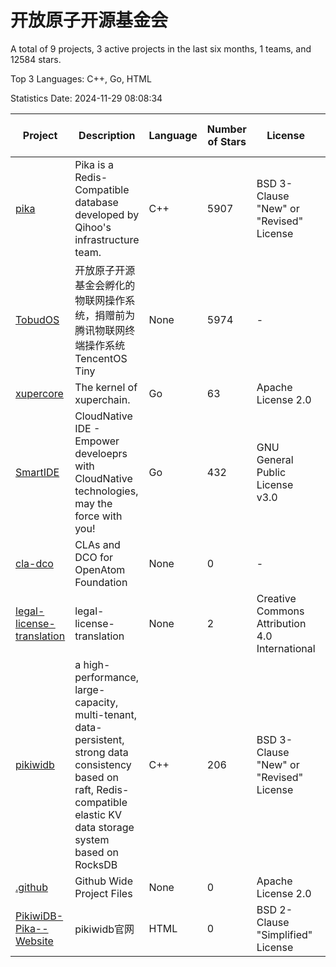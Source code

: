 # 开放原子开源基金会

A total of 9 projects, 3 active projects in the last six months, 1 teams, and 12584 stars.

Top 3 Languages: C++, Go, HTML

Statistics Date: 2024-11-29 08:08:34

| Project | Description | Language | Number of Stars | License | Creation Date | Last Updated Date | Last Pushed Date |
| --- | --- | --- | --- | --- | --- | --- | --- |
| [pika](https://github.com/OpenAtomFoundation/pika) | Pika is a Redis-Compatible database developed by Qihoo's infrastructure team. | C++ | 5907 | BSD 3-Clause "New" or "Revised" License | 2014-11-03 | 2024-11-29 | 2024-11-24 |
| [TobudOS](https://github.com/OpenAtomFoundation/TobudOS) | 开放原子开源基金会孵化的物联网操作系统，捐赠前为腾讯物联网终端操作系统TencentOS Tiny | None | 5974 | - | 2019-08-23 | 2024-11-28 | 2024-02-02 |
| [xupercore](https://github.com/OpenAtomFoundation/xupercore) | The kernel of xuperchain. | Go | 63 | Apache License 2.0 | 2020-08-14 | 2024-11-20 | 2024-05-21 |
| [SmartIDE](https://github.com/OpenAtomFoundation/SmartIDE) | CloudNative IDE - Empower develoeprs with CloudNative technologies, may the force with you! | Go | 432 | GNU General Public License v3.0 | 2021-09-21 | 2024-11-21 | 2023-10-23 |
| [cla-dco](https://github.com/OpenAtomFoundation/cla-dco) | CLAs and DCO for OpenAtom Foundation | None | 0 | - | 2022-05-09 | 2022-05-25 | 2023-04-18 |
| [legal-license-translation](https://github.com/OpenAtomFoundation/legal-license-translation) | legal-license-translation | None | 2 | Creative Commons Attribution 4.0 International | 2022-11-10 | 2024-08-30 | 2024-03-01 |
| [pikiwidb](https://github.com/OpenAtomFoundation/pikiwidb) | a high-performance, large-capacity, multi-tenant, data-persistent, strong data consistency based on raft, Redis-compatible elastic KV data storage system based on RocksDB | C++ | 206 | BSD 3-Clause "New" or "Revised" License | 2023-10-11 | 2024-11-25 | 2024-10-31 |
| [.github](https://github.com/OpenAtomFoundation/.github) | Github Wide Project Files | None | 0 | Apache License 2.0 | 2023-11-22 | 2023-11-22 | 2023-11-27 |
| [PikiwiDB-Pika--Website](https://github.com/OpenAtomFoundation/PikiwiDB-Pika--Website) | pikiwidb官网 | HTML | 0 | BSD 2-Clause "Simplified" License | 2024-09-03 | 2024-11-25 | 2024-11-25 |
